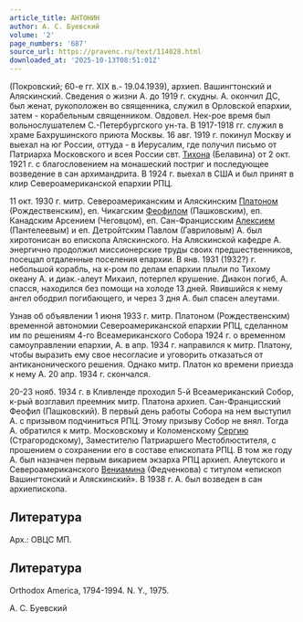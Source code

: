 ```yaml
---
article_title: АНТОНИН
author: А. С. Буевский
volume: '2'
page_numbers: '687'
source_url: https://pravenc.ru/text/114028.html
downloaded_at: '2025-10-13T08:51:01Z'
---
```


(Покровский; 60-е гг. XIX в.- 19.04.1939), архиеп. Вашингтонский и Аляскинский. Сведения о жизни А. до 1919 г. скудны. А. окончил ДС, был женат, рукоположен во священника, служил в Орловской епархии, затем - корабельным священником. Овдовел. Нек-рое время был вольнослушателем С.-Петербургского ун-та. В 1917-1918 гг. служил в храме Бахрушинского приюта Москвы. 16 авг. 1919 г. покинул Москву и выехал на юг России, оттуда - в Иерусалим, где получил письмо от Патриарха Московского и всея России свт. [Тихона](https://pravenc.ru/text/Тихон.html) (Белавина) от 2 окт. 1921 г. с благословением на монашеский постриг и последующее возведение в сан архимандрита. В 1924 г. выехал в США и был принят в клир Североамериканской епархии РПЦ.

11 окт. 1930 г. митр. Североамериканским и Аляскинским [Платоном](https://pravenc.ru/text/Платон.html) (Рождественским), еп. Чикагским [Феофилом](https://pravenc.ru/text/Феофилом.html) (Пашковским), еп. Канадским Арсением (Чеговцом), еп. Сан-Францисским [Алексием](https://pravenc.ru/text/Алексий.html) (Пантелеевым) и еп. Детройтским Павлом (Гавриловым) А. был хиротонисан во епископа Аляскинского. На Аляскинской кафедре А. энергично продолжил миссионерские труды своих предшественников, посещал отдаленные поселения епархии. В янв. 1931 (1932?) г. небольшой корабль, на к-ром по делам епархии плыли по Тихому океану А. и диак.-алеут Михаил, потерпел крушение. Диакон погиб, А. спасся, находился без помощи на холоде 13 дней. Явившийся к нему ангел ободрил погибающего, и через 3 дня А. был спасен алеутами.

Узнав об объявлении 1 июня 1933 г. митр. Платоном (Рождественским) временной автономии Североамериканской епархии РПЦ, сделанном им по решениям 4-го Всеамериканского Собора 1924 г. о временном самоуправлении епархии, А. в апр. 1934 г. направился к митр. Платону, чтобы выразить ему свое несогласие и уговорить отказаться от антиканонического решения. Однако митр. Платон ко времени приезда к нему А. 20 апр. 1934 г. скончался.

20-23 нояб. 1934 г. в Кливленде проходил 5-й Всеамериканский Собор, к-рый возглавил преемник митр. Платона архиеп. Сан-Францисский Феофил (Пашковский). В первый день работы Собора на нем выступил А. с призывом подчиниться РПЦ. Этому призыву Собор не внял. Тогда А. обратился к митр. Московскому и Коломенскому [Сергию](https://pravenc.ru/text/Сергий.html) (Страгородскому), Заместителю Патриаршего Местоблюстителя, с прошением о сохранении его в составе епископата РПЦ. В том же году А. был назначен первым викарием экзарха РПЦ архиеп. Алеутского и Североамериканского [Вениамина](https://pravenc.ru/text/Вениамин.html) (Федченкова) с титулом «епископ Вашингтонский и Аляскинский». В 1938 г. А. был возведен в сан архиепископа.

## Литература

Арх.: ОВЦС МП.

## Литература

Orthodox America, 1794-1994. N. Y., 1975.

А. С. Буевский
